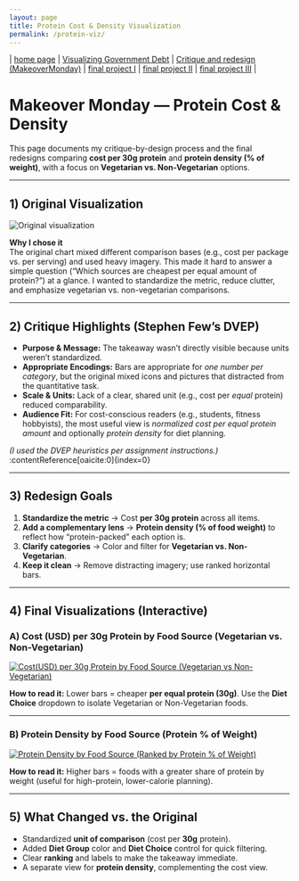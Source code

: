 ```yaml
---
layout: page
title: Protein Cost & Density Visualization
permalink: /protein-viz/
---
```


| [home page](https://aspdelus.github.io/Aspdelus-dataviz-portfolio/) | [Visualizing Government Debt](dataviz-examples) | [Critique and redesign (MakeoverMonday)](protein-viz) | [final project I](final-project-part-one) | [final project II](final-project-part-two) | [final project III](final-project-part-three) |

# Makeover Monday — Protein Cost & Density

This page documents my critique-by-design process and the final redesigns comparing **cost per 30g protein** and **protein density (% of weight)**, with a focus on **Vegetarian vs. Non-Vegetarian** options.

---

## 1) Original Visualization


![Original visualization](https://aspdelus.github.io/Aspdelus-dataviz-portfolio/makeovermonday_original.png)

**Why I chose it**  
The original chart mixed different comparison bases (e.g., cost per package vs. per serving) and used heavy imagery. This made it hard to answer a simple question (“Which sources are cheapest per equal amount of protein?”) at a glance. I wanted to standardize the metric, reduce clutter, and emphasize vegetarian vs. non-vegetarian comparisons.

---

## 2) Critique Highlights (Stephen Few’s DVEP)

- **Purpose & Message:** The takeaway wasn’t directly visible because units weren’t standardized.  
- **Appropriate Encodings:** Bars are appropriate for *one number per category*, but the original mixed icons and pictures that distracted from the quantitative task.  
- **Scale & Units:** Lack of a clear, shared unit (e.g., cost per *equal* protein) reduced comparability.  
- **Audience Fit:** For cost-conscious readers (e.g., students, fitness hobbyists), the most useful view is *normalized cost per equal protein amount* and optionally *protein density* for diet planning.  

*(I used the DVEP heuristics per assignment instructions.)* :contentReference[oaicite:0]{index=0}

---

## 3) Redesign Goals

1. **Standardize the metric** → Cost **per 30g protein** across all items.  
2. **Add a complementary lens** → **Protein density (% of food weight)** to reflect how “protein-packed” each option is.  
3. **Clarify categories** → Color and filter for **Vegetarian vs. Non-Vegetarian**.  
4. **Keep it clean** → Remove distracting imagery; use ranked horizontal bars.



---

## 4) Final Visualizations (Interactive)

### A) Cost (USD) per 30g Protein by Food Source (Vegetarian vs. Non-Vegetarian)

<!-- Interactive embed -->
<div class='tableauPlaceholder' id='viz1758140126855' style='position: relative'>
  <noscript>
    <a href='#'>
      <img alt='Cost(USD) per 30g Protein by Food Source (Vegetarian vs Non-Vegetarian) '
           src='https://public.tableau.com/static/images/Pr/ProteinbyFoodSource/Costper30gProtein/1.png' style='border: none' />
    </a>
  </noscript>
  <object class='tableauViz'  style='display:none;'>
    <param name='host_url' value='https%3A%2F%2Fpublic.tableau.com%2F' />
    <param name='embed_code_version' value='3' />
    <param name='site_root' value='' />
    <param name='name' value='ProteinbyFoodSource/Costper30gProtein' />
    <param name='tabs' value='no' />
    <param name='toolbar' value='yes' />
    <param name='static_image' value='https://public.tableau.com/static/images/Pr/ProteinbyFoodSource/Costper30gProtein/1.png' />
    <param name='animate_transition' value='yes' />
    <param name='display_static_image' value='yes' />
    <param name='display_spinner' value='yes' />
    <param name='display_overlay' value='yes' />
    <param name='display_count' value='yes' />
    <param name='language' value='en-US' />
    <param name='filter' value='publish=yes' />
  </object>
</div>
<script type='text/javascript'>
  var divElement = document.getElementById('viz1758140126855');
  var vizElement = divElement.getElementsByTagName('object')[0];
  vizElement.style.width='100%';
  vizElement.style.height=(divElement.offsetWidth*0.75)+'px';
  var scriptElement = document.createElement('script');
  scriptElement.src = 'https://public.tableau.com/javascripts/api/viz_v1.js';
  vizElement.parentNode.insertBefore(scriptElement, vizElement);
</script>

**How to read it:** Lower bars = cheaper **per equal protein (30g)**. Use the **Diet Choice** dropdown to isolate Vegetarian or Non-Vegetarian foods.

---

### B) Protein Density by Food Source (Protein % of Weight)

<!-- Interactive embed -->
<div class='tableauPlaceholder' id='viz1758140132083' style='position: relative'>
  <noscript>
    <a href='#'>
      <img alt='Protein Density by Food Source (Ranked by Protein % of Weight) '
           src='https://public.tableau.com/static/images/Pr/ProteinDensitybyFoodSource/On-DietRanking/1.png' style='border: none' />
    </a>
  </noscript>
  <object class='tableauViz'  style='display:none;'>
    <param name='host_url' value='https%3A%2F%2Fpublic.tableau.com%2F' />
    <param name='embed_code_version' value='3' />
    <param name='site_root' value='' />
    <param name='name' value='ProteinDensitybyFoodSource/On-DietRanking' />
    <param name='tabs' value='no' />
    <param name='toolbar' value='yes' />
    <param name='static_image' value='https://public.tableau.com/static/images/Pr/ProteinDensitybyFoodSource/On-DietRanking/1.png' />
    <param name='animate_transition' value='yes' />
    <param name='display_static_image' value='yes' />
    <param name='display_spinner' value='yes' />
    <param name='display_overlay' value='yes' />
    <param name='display_count' value='yes' />
    <param name='language' value='zh-CN' />
    <param name='filter' value='publish=yes' />
  </object>
</div>
<script type='text/javascript'>
  var divElement = document.getElementById('viz1758140132083');
  var vizElement = divElement.getElementsByTagName('object')[0];
  vizElement.style.width='100%';
  vizElement.style.height=(divElement.offsetWidth*0.75)+'px';
  var scriptElement = document.createElement('script');
  scriptElement.src = 'https://public.tableau.com/javascripts/api/viz_v1.js';
  vizElement.parentNode.insertBefore(scriptElement, vizElement);
</script>

**How to read it:** Higher bars = foods with a greater share of protein by weight (useful for high-protein, lower-calorie planning).

---

## 5) What Changed vs. the Original

- Standardized **unit of comparison** (cost per **30g** protein).  
- Added **Diet Group** color and **Diet Choice** control for quick filtering.  
- Clear **ranking** and labels to make the takeaway immediate.  
- A separate view for **protein density**, complementing the cost view.
